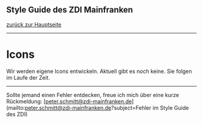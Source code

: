 ## Style Guide des ZDI Mainfranken
[zurück zur Hauptseite](Readme.md)

---

# Icons
Wir werden eigene Icons entwickeln. Aktuell gibt es noch keine. Sie folgen im Laufe der Zeit.


---

Sollte jemand einen Fehler entdecken, freue ich mich über eine kurze Rückmeldung: [peter.schmitt@zdi-mainfranken.de](mailto:peter.schmitt@zdi-mainfranken.de?subject=Fehler im Style Guide des ZDI)